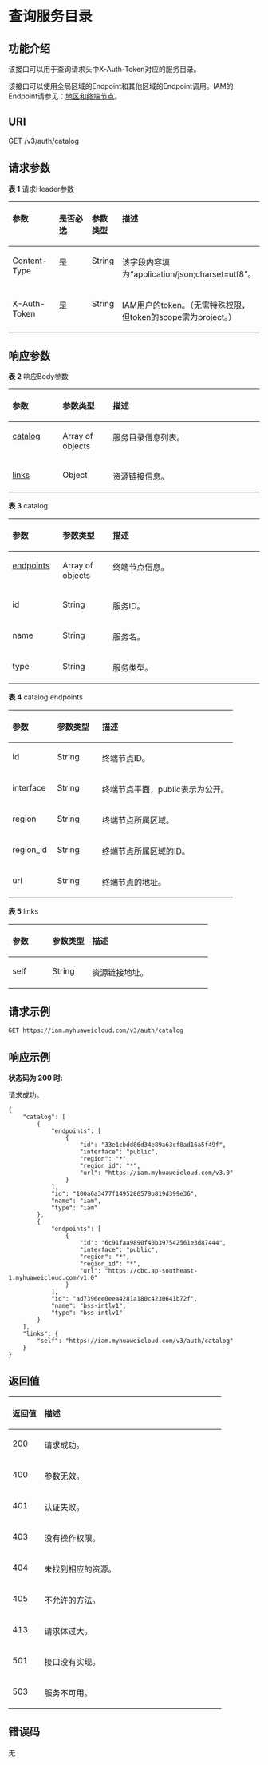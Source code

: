 # 查询服务目录<a name="iam_02_0004"></a>

## 功能介绍<a name="zh-cn_topic_0222037560_section1695283165310"></a>

该接口可以用于查询请求头中X-Auth-Token对应的服务目录。

该接口可以使用全局区域的Endpoint和其他区域的Endpoint调用。IAM的Endpoint请参见：[地区和终端节点](https://developer.huaweicloud.com/endpoint?IAM)。

## URI<a name="zh-cn_topic_0222037560_section2954123125319"></a>

GET /v3/auth/catalog

## 请求参数<a name="zh-cn_topic_0222037560_section1495683165316"></a>

**表 1**  请求Header参数

<a name="zh-cn_topic_0222037560_HeaderParameter"></a>
<table><thead align="left"><tr id="zh-cn_topic_0222037560_row1695773111534"><th class="cellrowborder" valign="top" width="20%" id="mcps1.2.5.1.1"><p id="zh-cn_topic_0222037560_p179581431105313"><a name="zh-cn_topic_0222037560_p179581431105313"></a><a name="zh-cn_topic_0222037560_p179581431105313"></a>参数</p>
</th>
<th class="cellrowborder" valign="top" width="20%" id="mcps1.2.5.1.2"><p id="zh-cn_topic_0222037560_p10959113165310"><a name="zh-cn_topic_0222037560_p10959113165310"></a><a name="zh-cn_topic_0222037560_p10959113165310"></a>是否必选</p>
</th>
<th class="cellrowborder" valign="top" width="10%" id="mcps1.2.5.1.3"><p id="zh-cn_topic_0222037560_p16959113119533"><a name="zh-cn_topic_0222037560_p16959113119533"></a><a name="zh-cn_topic_0222037560_p16959113119533"></a>参数类型</p>
</th>
<th class="cellrowborder" valign="top" width="50%" id="mcps1.2.5.1.4"><p id="zh-cn_topic_0222037560_p796063165319"><a name="zh-cn_topic_0222037560_p796063165319"></a><a name="zh-cn_topic_0222037560_p796063165319"></a>描述</p>
</th>
</tr>
</thead>
<tbody><tr id="zh-cn_topic_0222037560_row695713317535"><td class="cellrowborder" valign="top" width="20%" headers="mcps1.2.5.1.1 "><p id="zh-cn_topic_0222037560_p1996163116531"><a name="zh-cn_topic_0222037560_p1996163116531"></a><a name="zh-cn_topic_0222037560_p1996163116531"></a>Content-Type</p>
</td>
<td class="cellrowborder" valign="top" width="20%" headers="mcps1.2.5.1.2 "><p id="zh-cn_topic_0222037560_p0962203119538"><a name="zh-cn_topic_0222037560_p0962203119538"></a><a name="zh-cn_topic_0222037560_p0962203119538"></a>是</p>
</td>
<td class="cellrowborder" valign="top" width="10%" headers="mcps1.2.5.1.3 "><p id="zh-cn_topic_0222037560_p69627315536"><a name="zh-cn_topic_0222037560_p69627315536"></a><a name="zh-cn_topic_0222037560_p69627315536"></a>String</p>
</td>
<td class="cellrowborder" valign="top" width="50%" headers="mcps1.2.5.1.4 "><p id="zh-cn_topic_0222037560_p129633313532"><a name="zh-cn_topic_0222037560_p129633313532"></a><a name="zh-cn_topic_0222037560_p129633313532"></a>该字段内容填为“application/json;charset=utf8”。</p>
</td>
</tr>
<tr id="zh-cn_topic_0222037560_row199571731165312"><td class="cellrowborder" valign="top" width="20%" headers="mcps1.2.5.1.1 "><p id="zh-cn_topic_0222037560_p15964231185311"><a name="zh-cn_topic_0222037560_p15964231185311"></a><a name="zh-cn_topic_0222037560_p15964231185311"></a>X-Auth-Token</p>
</td>
<td class="cellrowborder" valign="top" width="20%" headers="mcps1.2.5.1.2 "><p id="zh-cn_topic_0222037560_p59651331115313"><a name="zh-cn_topic_0222037560_p59651331115313"></a><a name="zh-cn_topic_0222037560_p59651331115313"></a>是</p>
</td>
<td class="cellrowborder" valign="top" width="10%" headers="mcps1.2.5.1.3 "><p id="zh-cn_topic_0222037560_p9965143195320"><a name="zh-cn_topic_0222037560_p9965143195320"></a><a name="zh-cn_topic_0222037560_p9965143195320"></a>String</p>
</td>
<td class="cellrowborder" valign="top" width="50%" headers="mcps1.2.5.1.4 "><p id="zh-cn_topic_0222037560_p796615316534"><a name="zh-cn_topic_0222037560_p796615316534"></a><a name="zh-cn_topic_0222037560_p796615316534"></a>IAM用户的token。（无需特殊权限，但token的scope需为project。）</p>
</td>
</tr>
</tbody>
</table>

## 响应参数<a name="zh-cn_topic_0222037560_section696710311532"></a>

**表 2**  响应Body参数

<a name="zh-cn_topic_0222037560_responseParameter"></a>
<table><thead align="left"><tr id="zh-cn_topic_0222037560_row29681731105311"><th class="cellrowborder" valign="top" width="20%" id="mcps1.2.4.1.1"><p id="zh-cn_topic_0222037560_p79701731205315"><a name="zh-cn_topic_0222037560_p79701731205315"></a><a name="zh-cn_topic_0222037560_p79701731205315"></a>参数</p>
</th>
<th class="cellrowborder" valign="top" width="20%" id="mcps1.2.4.1.2"><p id="zh-cn_topic_0222037560_p14971231125312"><a name="zh-cn_topic_0222037560_p14971231125312"></a><a name="zh-cn_topic_0222037560_p14971231125312"></a>参数类型</p>
</th>
<th class="cellrowborder" valign="top" width="60%" id="mcps1.2.4.1.3"><p id="zh-cn_topic_0222037560_p17972331125310"><a name="zh-cn_topic_0222037560_p17972331125310"></a><a name="zh-cn_topic_0222037560_p17972331125310"></a>描述</p>
</th>
</tr>
</thead>
<tbody><tr id="zh-cn_topic_0222037560_row9968103125318"><td class="cellrowborder" valign="top" width="20%" headers="mcps1.2.4.1.1 "><p id="zh-cn_topic_0222037560_p1197373135311"><a name="zh-cn_topic_0222037560_p1197373135311"></a><a name="zh-cn_topic_0222037560_p1197373135311"></a><a href="#zh-cn_topic_0222037560_response_Rs165CatalogArritem">catalog</a></p>
</td>
<td class="cellrowborder" valign="top" width="20%" headers="mcps1.2.4.1.2 "><p id="zh-cn_topic_0222037560_p5973153145319"><a name="zh-cn_topic_0222037560_p5973153145319"></a><a name="zh-cn_topic_0222037560_p5973153145319"></a>Array of objects</p>
</td>
<td class="cellrowborder" valign="top" width="60%" headers="mcps1.2.4.1.3 "><p id="zh-cn_topic_0222037560_p1097417315534"><a name="zh-cn_topic_0222037560_p1097417315534"></a><a name="zh-cn_topic_0222037560_p1097417315534"></a>服务目录信息列表。</p>
</td>
</tr>
<tr id="zh-cn_topic_0222037560_row12968143114535"><td class="cellrowborder" valign="top" width="20%" headers="mcps1.2.4.1.1 "><p id="zh-cn_topic_0222037560_p3975031175317"><a name="zh-cn_topic_0222037560_p3975031175317"></a><a name="zh-cn_topic_0222037560_p3975031175317"></a><a href="#zh-cn_topic_0222037560_response_Rs165Links">links</a></p>
</td>
<td class="cellrowborder" valign="top" width="20%" headers="mcps1.2.4.1.2 "><p id="zh-cn_topic_0222037560_p1976531195312"><a name="zh-cn_topic_0222037560_p1976531195312"></a><a name="zh-cn_topic_0222037560_p1976531195312"></a>Object</p>
</td>
<td class="cellrowborder" valign="top" width="60%" headers="mcps1.2.4.1.3 "><p id="zh-cn_topic_0222037560_p1977113115319"><a name="zh-cn_topic_0222037560_p1977113115319"></a><a name="zh-cn_topic_0222037560_p1977113115319"></a>资源链接信息。</p>
</td>
</tr>
</tbody>
</table>

**表 3**  catalog

<a name="zh-cn_topic_0222037560_response_Rs165CatalogArritem"></a>
<table><thead align="left"><tr id="zh-cn_topic_0222037560_row18978173115317"><th class="cellrowborder" valign="top" width="20%" id="mcps1.2.4.1.1"><p id="zh-cn_topic_0222037560_p20979123125319"><a name="zh-cn_topic_0222037560_p20979123125319"></a><a name="zh-cn_topic_0222037560_p20979123125319"></a>参数</p>
</th>
<th class="cellrowborder" valign="top" width="20%" id="mcps1.2.4.1.2"><p id="zh-cn_topic_0222037560_p13979143114539"><a name="zh-cn_topic_0222037560_p13979143114539"></a><a name="zh-cn_topic_0222037560_p13979143114539"></a>参数类型</p>
</th>
<th class="cellrowborder" valign="top" width="60%" id="mcps1.2.4.1.3"><p id="zh-cn_topic_0222037560_p898073113532"><a name="zh-cn_topic_0222037560_p898073113532"></a><a name="zh-cn_topic_0222037560_p898073113532"></a>描述</p>
</th>
</tr>
</thead>
<tbody><tr id="zh-cn_topic_0222037560_row7978183155310"><td class="cellrowborder" valign="top" width="20%" headers="mcps1.2.4.1.1 "><p id="zh-cn_topic_0222037560_p098115311532"><a name="zh-cn_topic_0222037560_p098115311532"></a><a name="zh-cn_topic_0222037560_p098115311532"></a><a href="#zh-cn_topic_0222037560_response_Rs165CatalogArritemEndpointsArritem">endpoints</a></p>
</td>
<td class="cellrowborder" valign="top" width="20%" headers="mcps1.2.4.1.2 "><p id="zh-cn_topic_0222037560_p1898253195311"><a name="zh-cn_topic_0222037560_p1898253195311"></a><a name="zh-cn_topic_0222037560_p1898253195311"></a>Array of objects</p>
</td>
<td class="cellrowborder" valign="top" width="60%" headers="mcps1.2.4.1.3 "><p id="zh-cn_topic_0222037560_p1198320315535"><a name="zh-cn_topic_0222037560_p1198320315535"></a><a name="zh-cn_topic_0222037560_p1198320315535"></a>终端节点信息。</p>
</td>
</tr>
<tr id="zh-cn_topic_0222037560_row1597819312535"><td class="cellrowborder" valign="top" width="20%" headers="mcps1.2.4.1.1 "><p id="zh-cn_topic_0222037560_p1984143114533"><a name="zh-cn_topic_0222037560_p1984143114533"></a><a name="zh-cn_topic_0222037560_p1984143114533"></a>id</p>
</td>
<td class="cellrowborder" valign="top" width="20%" headers="mcps1.2.4.1.2 "><p id="zh-cn_topic_0222037560_p198413310531"><a name="zh-cn_topic_0222037560_p198413310531"></a><a name="zh-cn_topic_0222037560_p198413310531"></a>String</p>
</td>
<td class="cellrowborder" valign="top" width="60%" headers="mcps1.2.4.1.3 "><p id="zh-cn_topic_0222037560_p13985133175310"><a name="zh-cn_topic_0222037560_p13985133175310"></a><a name="zh-cn_topic_0222037560_p13985133175310"></a>服务ID。</p>
</td>
</tr>
<tr id="zh-cn_topic_0222037560_row397814316539"><td class="cellrowborder" valign="top" width="20%" headers="mcps1.2.4.1.1 "><p id="zh-cn_topic_0222037560_p16986153185317"><a name="zh-cn_topic_0222037560_p16986153185317"></a><a name="zh-cn_topic_0222037560_p16986153185317"></a>name</p>
</td>
<td class="cellrowborder" valign="top" width="20%" headers="mcps1.2.4.1.2 "><p id="zh-cn_topic_0222037560_p20988103116534"><a name="zh-cn_topic_0222037560_p20988103116534"></a><a name="zh-cn_topic_0222037560_p20988103116534"></a>String</p>
</td>
<td class="cellrowborder" valign="top" width="60%" headers="mcps1.2.4.1.3 "><p id="zh-cn_topic_0222037560_p1498913135310"><a name="zh-cn_topic_0222037560_p1498913135310"></a><a name="zh-cn_topic_0222037560_p1498913135310"></a>服务名。</p>
</td>
</tr>
<tr id="zh-cn_topic_0222037560_row119781731175318"><td class="cellrowborder" valign="top" width="20%" headers="mcps1.2.4.1.1 "><p id="zh-cn_topic_0222037560_p6989731175315"><a name="zh-cn_topic_0222037560_p6989731175315"></a><a name="zh-cn_topic_0222037560_p6989731175315"></a>type</p>
</td>
<td class="cellrowborder" valign="top" width="20%" headers="mcps1.2.4.1.2 "><p id="zh-cn_topic_0222037560_p12990231145312"><a name="zh-cn_topic_0222037560_p12990231145312"></a><a name="zh-cn_topic_0222037560_p12990231145312"></a>String</p>
</td>
<td class="cellrowborder" valign="top" width="60%" headers="mcps1.2.4.1.3 "><p id="zh-cn_topic_0222037560_p119912318534"><a name="zh-cn_topic_0222037560_p119912318534"></a><a name="zh-cn_topic_0222037560_p119912318534"></a>服务类型。</p>
</td>
</tr>
</tbody>
</table>

**表 4**  catalog.endpoints

<a name="zh-cn_topic_0222037560_response_Rs165CatalogArritemEndpointsArritem"></a>
<table><thead align="left"><tr id="zh-cn_topic_0222037560_row11992173185313"><th class="cellrowborder" valign="top" width="20%" id="mcps1.2.4.1.1"><p id="zh-cn_topic_0222037560_p6993113125311"><a name="zh-cn_topic_0222037560_p6993113125311"></a><a name="zh-cn_topic_0222037560_p6993113125311"></a>参数</p>
</th>
<th class="cellrowborder" valign="top" width="20%" id="mcps1.2.4.1.2"><p id="zh-cn_topic_0222037560_p0994831125315"><a name="zh-cn_topic_0222037560_p0994831125315"></a><a name="zh-cn_topic_0222037560_p0994831125315"></a>参数类型</p>
</th>
<th class="cellrowborder" valign="top" width="60%" id="mcps1.2.4.1.3"><p id="zh-cn_topic_0222037560_p1499463105315"><a name="zh-cn_topic_0222037560_p1499463105315"></a><a name="zh-cn_topic_0222037560_p1499463105315"></a>描述</p>
</th>
</tr>
</thead>
<tbody><tr id="zh-cn_topic_0222037560_row1999253113535"><td class="cellrowborder" valign="top" width="20%" headers="mcps1.2.4.1.1 "><p id="zh-cn_topic_0222037560_p13995173195317"><a name="zh-cn_topic_0222037560_p13995173195317"></a><a name="zh-cn_topic_0222037560_p13995173195317"></a>id</p>
</td>
<td class="cellrowborder" valign="top" width="20%" headers="mcps1.2.4.1.2 "><p id="zh-cn_topic_0222037560_p1499633185319"><a name="zh-cn_topic_0222037560_p1499633185319"></a><a name="zh-cn_topic_0222037560_p1499633185319"></a>String</p>
</td>
<td class="cellrowborder" valign="top" width="60%" headers="mcps1.2.4.1.3 "><p id="zh-cn_topic_0222037560_p99971731155310"><a name="zh-cn_topic_0222037560_p99971731155310"></a><a name="zh-cn_topic_0222037560_p99971731155310"></a>终端节点ID。</p>
</td>
</tr>
<tr id="zh-cn_topic_0222037560_row7992103118535"><td class="cellrowborder" valign="top" width="20%" headers="mcps1.2.4.1.1 "><p id="zh-cn_topic_0222037560_p79977312537"><a name="zh-cn_topic_0222037560_p79977312537"></a><a name="zh-cn_topic_0222037560_p79977312537"></a>interface</p>
</td>
<td class="cellrowborder" valign="top" width="20%" headers="mcps1.2.4.1.2 "><p id="zh-cn_topic_0222037560_p499813111538"><a name="zh-cn_topic_0222037560_p499813111538"></a><a name="zh-cn_topic_0222037560_p499813111538"></a>String</p>
</td>
<td class="cellrowborder" valign="top" width="60%" headers="mcps1.2.4.1.3 "><p id="zh-cn_topic_0222037560_p189991531165316"><a name="zh-cn_topic_0222037560_p189991531165316"></a><a name="zh-cn_topic_0222037560_p189991531165316"></a>终端节点平面，public表示为公开。</p>
</td>
</tr>
<tr id="zh-cn_topic_0222037560_row149921631115320"><td class="cellrowborder" valign="top" width="20%" headers="mcps1.2.4.1.1 "><p id="zh-cn_topic_0222037560_p1299973125318"><a name="zh-cn_topic_0222037560_p1299973125318"></a><a name="zh-cn_topic_0222037560_p1299973125318"></a>region</p>
</td>
<td class="cellrowborder" valign="top" width="20%" headers="mcps1.2.4.1.2 "><p id="zh-cn_topic_0222037560_p1308323530"><a name="zh-cn_topic_0222037560_p1308323530"></a><a name="zh-cn_topic_0222037560_p1308323530"></a>String</p>
</td>
<td class="cellrowborder" valign="top" width="60%" headers="mcps1.2.4.1.3 "><p id="zh-cn_topic_0222037560_p911532175316"><a name="zh-cn_topic_0222037560_p911532175316"></a><a name="zh-cn_topic_0222037560_p911532175316"></a>终端节点所属区域。</p>
</td>
</tr>
<tr id="zh-cn_topic_0222037560_row29928314532"><td class="cellrowborder" valign="top" width="20%" headers="mcps1.2.4.1.1 "><p id="zh-cn_topic_0222037560_p10220323536"><a name="zh-cn_topic_0222037560_p10220323536"></a><a name="zh-cn_topic_0222037560_p10220323536"></a>region_id</p>
</td>
<td class="cellrowborder" valign="top" width="20%" headers="mcps1.2.4.1.2 "><p id="zh-cn_topic_0222037560_p73832165310"><a name="zh-cn_topic_0222037560_p73832165310"></a><a name="zh-cn_topic_0222037560_p73832165310"></a>String</p>
</td>
<td class="cellrowborder" valign="top" width="60%" headers="mcps1.2.4.1.3 "><p id="zh-cn_topic_0222037560_p193183215531"><a name="zh-cn_topic_0222037560_p193183215531"></a><a name="zh-cn_topic_0222037560_p193183215531"></a>终端节点所属区域的ID。</p>
</td>
</tr>
<tr id="zh-cn_topic_0222037560_row9992173125319"><td class="cellrowborder" valign="top" width="20%" headers="mcps1.2.4.1.1 "><p id="zh-cn_topic_0222037560_p1051932175313"><a name="zh-cn_topic_0222037560_p1051932175313"></a><a name="zh-cn_topic_0222037560_p1051932175313"></a>url</p>
</td>
<td class="cellrowborder" valign="top" width="20%" headers="mcps1.2.4.1.2 "><p id="zh-cn_topic_0222037560_p4633295317"><a name="zh-cn_topic_0222037560_p4633295317"></a><a name="zh-cn_topic_0222037560_p4633295317"></a>String</p>
</td>
<td class="cellrowborder" valign="top" width="60%" headers="mcps1.2.4.1.3 "><p id="zh-cn_topic_0222037560_p87193295310"><a name="zh-cn_topic_0222037560_p87193295310"></a><a name="zh-cn_topic_0222037560_p87193295310"></a>终端节点的地址。</p>
</td>
</tr>
</tbody>
</table>

**表 5**  links

<a name="zh-cn_topic_0222037560_response_Rs165Links"></a>
<table><thead align="left"><tr id="zh-cn_topic_0222037560_row167123220538"><th class="cellrowborder" valign="top" width="20%" id="mcps1.2.4.1.1"><p id="zh-cn_topic_0222037560_p19816327539"><a name="zh-cn_topic_0222037560_p19816327539"></a><a name="zh-cn_topic_0222037560_p19816327539"></a>参数</p>
</th>
<th class="cellrowborder" valign="top" width="20%" id="mcps1.2.4.1.2"><p id="zh-cn_topic_0222037560_p19917329539"><a name="zh-cn_topic_0222037560_p19917329539"></a><a name="zh-cn_topic_0222037560_p19917329539"></a>参数类型</p>
</th>
<th class="cellrowborder" valign="top" width="60%" id="mcps1.2.4.1.3"><p id="zh-cn_topic_0222037560_p11043217533"><a name="zh-cn_topic_0222037560_p11043217533"></a><a name="zh-cn_topic_0222037560_p11043217533"></a>描述</p>
</th>
</tr>
</thead>
<tbody><tr id="zh-cn_topic_0222037560_row1471332135316"><td class="cellrowborder" valign="top" width="20%" headers="mcps1.2.4.1.1 "><p id="zh-cn_topic_0222037560_p1611732165312"><a name="zh-cn_topic_0222037560_p1611732165312"></a><a name="zh-cn_topic_0222037560_p1611732165312"></a>self</p>
</td>
<td class="cellrowborder" valign="top" width="20%" headers="mcps1.2.4.1.2 "><p id="zh-cn_topic_0222037560_p13111232165319"><a name="zh-cn_topic_0222037560_p13111232165319"></a><a name="zh-cn_topic_0222037560_p13111232165319"></a>String</p>
</td>
<td class="cellrowborder" valign="top" width="60%" headers="mcps1.2.4.1.3 "><p id="zh-cn_topic_0222037560_p1012143275317"><a name="zh-cn_topic_0222037560_p1012143275317"></a><a name="zh-cn_topic_0222037560_p1012143275317"></a>资源链接地址。</p>
</td>
</tr>
</tbody>
</table>

## 请求示例<a name="zh-cn_topic_0222037560_section913153211537"></a>

```
GET https://iam.myhuaweicloud.com/v3/auth/catalog
```

## 响应示例<a name="zh-cn_topic_0222037560_section12151132155317"></a>

**状态码为 200 时:**

请求成功。

```
{
    "catalog": [
        {
            "endpoints": [
                {
                    "id": "33e1cbdd86d34e89a63cf8ad16a5f49f",
                    "interface": "public",
                    "region": "*",
                    "region_id": "*",
                    "url": "https://iam.myhuaweicloud.com/v3.0"
                }
            ],
            "id": "100a6a3477f1495286579b819d399e36",
            "name": "iam",
            "type": "iam"
        },
        {
            "endpoints": [
                {
                    "id": "6c91faa9890f40b397542561e3d87444",
                    "interface": "public",
                    "region": "*",
                    "region_id": "*",
                    "url": "https://cbc.ap-southeast-1.myhuaweicloud.com/v1.0"
                }
            ],
            "id": "ad7396ee0eea4281a180c4230641b72f",
            "name": "bss-intlv1",
            "type": "bss-intlv1"
        }
    ],
    "links": {
        "self": "https://iam.myhuaweicloud.com/v3/auth/catalog"
    }
}
```

## 返回值<a name="zh-cn_topic_0222037560_section64293213533"></a>

<a name="zh-cn_topic_0222037560_table335"></a>
<table><thead align="left"><tr id="zh-cn_topic_0222037560_row14343212534"><th class="cellrowborder" valign="top" width="15%" id="mcps1.1.3.1.1"><p id="zh-cn_topic_0222037560_p744732195317"><a name="zh-cn_topic_0222037560_p744732195317"></a><a name="zh-cn_topic_0222037560_p744732195317"></a>返回值</p>
</th>
<th class="cellrowborder" valign="top" width="85%" id="mcps1.1.3.1.2"><p id="zh-cn_topic_0222037560_p114583215315"><a name="zh-cn_topic_0222037560_p114583215315"></a><a name="zh-cn_topic_0222037560_p114583215315"></a>描述</p>
</th>
</tr>
</thead>
<tbody><tr id="zh-cn_topic_0222037560_row1343193265314"><td class="cellrowborder" valign="top" width="15%" headers="mcps1.1.3.1.1 "><p id="zh-cn_topic_0222037560_p1546632195311"><a name="zh-cn_topic_0222037560_p1546632195311"></a><a name="zh-cn_topic_0222037560_p1546632195311"></a>200</p>
</td>
<td class="cellrowborder" valign="top" width="85%" headers="mcps1.1.3.1.2 "><p id="zh-cn_topic_0222037560_p0461832205313"><a name="zh-cn_topic_0222037560_p0461832205313"></a><a name="zh-cn_topic_0222037560_p0461832205313"></a>请求成功。</p>
</td>
</tr>
<tr id="zh-cn_topic_0222037560_row143163225317"><td class="cellrowborder" valign="top" width="15%" headers="mcps1.1.3.1.1 "><p id="zh-cn_topic_0222037560_p104873215533"><a name="zh-cn_topic_0222037560_p104873215533"></a><a name="zh-cn_topic_0222037560_p104873215533"></a>400</p>
</td>
<td class="cellrowborder" valign="top" width="85%" headers="mcps1.1.3.1.2 "><p id="zh-cn_topic_0222037560_p3497321532"><a name="zh-cn_topic_0222037560_p3497321532"></a><a name="zh-cn_topic_0222037560_p3497321532"></a>参数无效。</p>
</td>
</tr>
<tr id="zh-cn_topic_0222037560_row184310325537"><td class="cellrowborder" valign="top" width="15%" headers="mcps1.1.3.1.1 "><p id="zh-cn_topic_0222037560_p1850932145313"><a name="zh-cn_topic_0222037560_p1850932145313"></a><a name="zh-cn_topic_0222037560_p1850932145313"></a>401</p>
</td>
<td class="cellrowborder" valign="top" width="85%" headers="mcps1.1.3.1.2 "><p id="zh-cn_topic_0222037560_p550732175313"><a name="zh-cn_topic_0222037560_p550732175313"></a><a name="zh-cn_topic_0222037560_p550732175313"></a>认证失败。</p>
</td>
</tr>
<tr id="zh-cn_topic_0222037560_row164312321533"><td class="cellrowborder" valign="top" width="15%" headers="mcps1.1.3.1.1 "><p id="zh-cn_topic_0222037560_p951193218535"><a name="zh-cn_topic_0222037560_p951193218535"></a><a name="zh-cn_topic_0222037560_p951193218535"></a>403</p>
</td>
<td class="cellrowborder" valign="top" width="85%" headers="mcps1.1.3.1.2 "><p id="zh-cn_topic_0222037560_p752133212539"><a name="zh-cn_topic_0222037560_p752133212539"></a><a name="zh-cn_topic_0222037560_p752133212539"></a>没有操作权限。</p>
</td>
</tr>
<tr id="zh-cn_topic_0222037560_row54319322537"><td class="cellrowborder" valign="top" width="15%" headers="mcps1.1.3.1.1 "><p id="zh-cn_topic_0222037560_p35323265317"><a name="zh-cn_topic_0222037560_p35323265317"></a><a name="zh-cn_topic_0222037560_p35323265317"></a>404</p>
</td>
<td class="cellrowborder" valign="top" width="85%" headers="mcps1.1.3.1.2 "><p id="zh-cn_topic_0222037560_p145411321531"><a name="zh-cn_topic_0222037560_p145411321531"></a><a name="zh-cn_topic_0222037560_p145411321531"></a>未找到相应的资源。</p>
</td>
</tr>
<tr id="zh-cn_topic_0222037560_row34393255316"><td class="cellrowborder" valign="top" width="15%" headers="mcps1.1.3.1.1 "><p id="zh-cn_topic_0222037560_p135416327531"><a name="zh-cn_topic_0222037560_p135416327531"></a><a name="zh-cn_topic_0222037560_p135416327531"></a>405</p>
</td>
<td class="cellrowborder" valign="top" width="85%" headers="mcps1.1.3.1.2 "><p id="zh-cn_topic_0222037560_p12552321530"><a name="zh-cn_topic_0222037560_p12552321530"></a><a name="zh-cn_topic_0222037560_p12552321530"></a>不允许的方法。</p>
</td>
</tr>
<tr id="zh-cn_topic_0222037560_row1343532155312"><td class="cellrowborder" valign="top" width="15%" headers="mcps1.1.3.1.1 "><p id="zh-cn_topic_0222037560_p75653214533"><a name="zh-cn_topic_0222037560_p75653214533"></a><a name="zh-cn_topic_0222037560_p75653214533"></a>413</p>
</td>
<td class="cellrowborder" valign="top" width="85%" headers="mcps1.1.3.1.2 "><p id="zh-cn_topic_0222037560_p1756832205313"><a name="zh-cn_topic_0222037560_p1756832205313"></a><a name="zh-cn_topic_0222037560_p1756832205313"></a>请求体过大。</p>
</td>
</tr>
<tr id="zh-cn_topic_0222037560_row94343212538"><td class="cellrowborder" valign="top" width="15%" headers="mcps1.1.3.1.1 "><p id="zh-cn_topic_0222037560_p35743265315"><a name="zh-cn_topic_0222037560_p35743265315"></a><a name="zh-cn_topic_0222037560_p35743265315"></a>501</p>
</td>
<td class="cellrowborder" valign="top" width="85%" headers="mcps1.1.3.1.2 "><p id="zh-cn_topic_0222037560_p1558123213536"><a name="zh-cn_topic_0222037560_p1558123213536"></a><a name="zh-cn_topic_0222037560_p1558123213536"></a>接口没有实现。</p>
</td>
</tr>
<tr id="zh-cn_topic_0222037560_row18431032105315"><td class="cellrowborder" valign="top" width="15%" headers="mcps1.1.3.1.1 "><p id="zh-cn_topic_0222037560_p959932125313"><a name="zh-cn_topic_0222037560_p959932125313"></a><a name="zh-cn_topic_0222037560_p959932125313"></a>503</p>
</td>
<td class="cellrowborder" valign="top" width="85%" headers="mcps1.1.3.1.2 "><p id="zh-cn_topic_0222037560_p359113216534"><a name="zh-cn_topic_0222037560_p359113216534"></a><a name="zh-cn_topic_0222037560_p359113216534"></a>服务不可用。</p>
</td>
</tr>
</tbody>
</table>

## 错误码<a name="zh-cn_topic_0222037560_section116073225317"></a>

无

